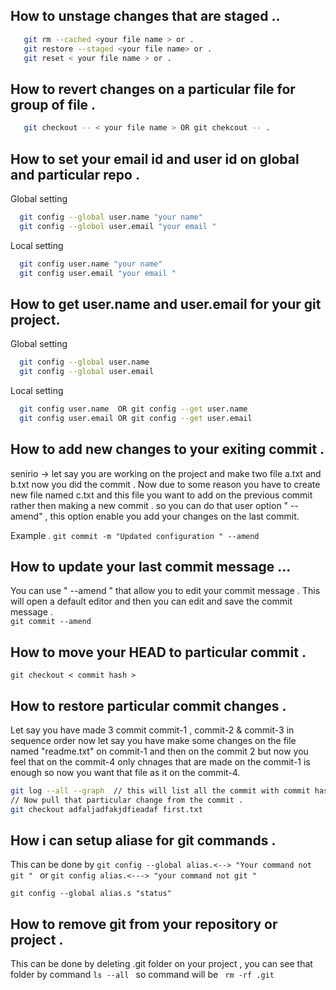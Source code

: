## How to unstage changes that are staged ..  
```bash
   git rm --cached <your file name > or .
   git restore --staged <your file name> or .
   git reset < your file name > or .
```
## How to revert changes on a particular file for group of file . 
```bash
   git checkout -- < your file name > OR git chekcout -- .
```
## How to set your email id and user id on global and particular repo .  

Global setting
```bash
  git config --global user.name "your name"
  git config --globol user.email "your email "
```
Local setting 
```bash
  git config user.name "your name"
  git config user.email "your email "
```
## How to get user.name and user.email for your git project.  

Global setting
```bash
  git config --global user.name
  git config --global user.email 
```
Local setting
```bash
  git config user.name  OR git config --get user.name  
  git config user.email OR git config --get user.email  
```
## How to add new changes to your exiting commit . 
senirio -> let say you are working on the project and make two file a.txt and b.txt now you did the commit . Now due to some reason you have to create new file named c.txt and this file you want to add on the previous commit rather then making a new commit . 
so you can do that user option  " --amend" , this option enable you add your changes on the last commit. 

Example . 
` git commit -m "Updated configuration " --amend `

## How to update your last commit message ...  
You can use " --amend " that allow you to edit your commit message .  This will open a default editor and then you can edit and save the commit message .  
` git commit --amend `

## How to move your HEAD to particular commit . 
` git checkout < commit hash > ` 

## How to restore particular commit changes .  
Let say you have made 3 commit commit-1 , commit-2 & commit-3 in sequence order now let say you have make some changes on the file named "readme.txt" on commit-1 and then on the commit 2 but now you feel that on the commit-4 only chnages that are made on the commit-1 is enough so now you want that file as it on the commit-4. 

```bash
git log --all --graph  // this will list all the commit with commit hash in graph formate.
// Now pull that particular change from the commit .
git checkout adfaljadfakjdfieadaf first.txt
```

## How i can setup aliase for git commands .
This can be done by `git config --global alias.<--> "Your command not git " ` or `git config alias.<---> "your command not git "`

` git config --global alias.s "status" `

## How to remove git from your repository or project . 
This can be done by deleting .git folder on your project , you can see that folder by command `ls --all `
so command will be 
` rm -rf .git`

